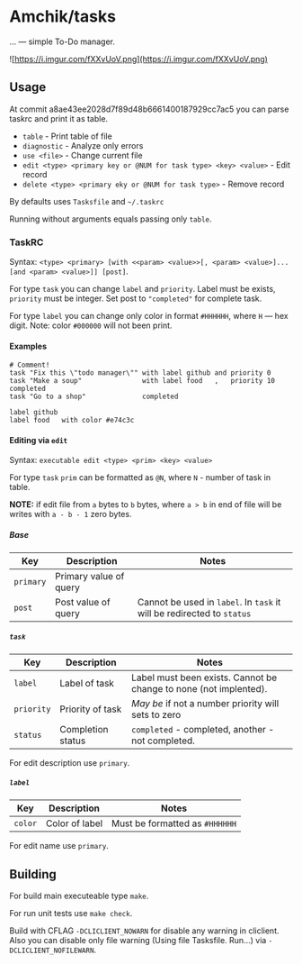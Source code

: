 # Amchik/tasks

... — simple To-Do manager.

![https://i.imgur.com/fXXvUoV.png](https://i.imgur.com/fXXvUoV.png)

## Usage

At commit a8ae43ee2028d7f89d48b6661400187929cc7ac5 you can parse taskrc and
print it as table.

* `table` - Print table of file
* `diagnostic` - Analyze only errors
* `use <file>` - Change current file
* `edit <type> <primary key or @NUM for task type> <key> <value>` - Edit record
* `delete <type> <primary eky or @NUM for task type>` - Remove record

By defaults uses `Tasksfile` and `~/.taskrc`

Running without arguments equals passing only `table`.

### TaskRC

Syntax: `<type> <primary> [with <<param> <value>>[, <param> <value>]... [and <param> <value>]] [post]`.

For type `task` you can change `label` and `priority`. Label must be exists, `priority`
must be integer. Set post to `"completed"` for complete task.

For type `label` you can change only color in format `#HHHHHH`, where `H`
— hex digit. Note: color `#000000` will not been print.

#### Examples

```
# Comment!
task "Fix this \"todo manager\"" with label github and priority 0  
task "Make a soup"               with label food   ,   priority 10 completed
task "Go to a shop"              completed

label github 
label food   with color #e74c3c
```

#### Editing via `edit`

Syntax: `executable edit <type> <prim> <key> <value>`

For type `task` `prim` can be formatted as `@N`, where `N` -
number of task in table.

**NOTE:** if edit file from `a` bytes to `b` bytes, where `a > b` in end
of file will be writes with `a - b - 1` zero bytes.

##### Base

| Key | Description | Notes |
|-----|-------------|-------|
|`primary`| Primary value of query | |
|`post`| Post value of query | Cannot be used in `label`. In `task` it will be redirected to `status` |

##### `task`

| Key | Description | Notes |
|-----|-------------|-------|
|`label`| Label of task | Label must been exists. Cannot be change to none (not implented). |
|`priority`| Priority of task | _May be_ if not a number priority will sets to zero |
|`status`| Completion status | `completed` - completed, another - not completed. |

For edit description use `primary`.

##### `label`

| Key | Description | Notes |
|-----|-------------|-------|
|`color`| Color of label | Must be formatted as `#HHHHHH` |

For edit name use `primary`.

## Building

For build main executeable type `make`.

For run unit tests use `make check`.

Build with CFLAG `-DCLICLIENT_NOWARN` for disable
any warning in cliclient. Also you can disable only
file warning (Using file Tasksfile. Run...) via 
`-DCLICLIENT_NOFILEWARN`.

